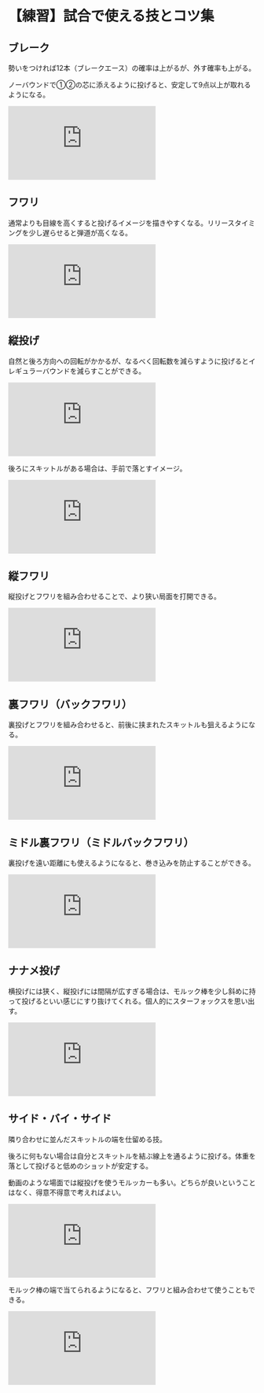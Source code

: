 # 【練習】試合で使える技とコツ集

## ブレーク

勢いをつければ12本（ブレークエース）の確率は上がるが、外す確率も上がる。

ノーバウンドで①②の芯に添えるように投げると、安定して9点以上が取れるようになる。

<div class="iframeWrap">
<iframe src="https://www.youtube.com/embed/_igkofMkYcc" frameborder="0" allow="accelerometer; autoplay; encrypted-media; gyroscope; picture-in-picture" allowfullscreen></iframe>
</div>

## フワリ

通常よりも目線を高くすると投げるイメージを描きやすくなる。リリースタイミングを少し遅らせると弾道が高くなる。

<div class="iframeWrap">
<iframe src="https://www.youtube.com/embed/ViMlraKi9ns" frameborder="0" allow="accelerometer; autoplay; encrypted-media; gyroscope; picture-in-picture" allowfullscreen></iframe>
</div>

## 縦投げ

自然と後ろ方向への回転がかかるが、なるべく回転数を減らすように投げるとイレギュラーバウンドを減らすことができる。

<div class="iframeWrap">
<iframe src="https://www.youtube.com/embed/fhBQbLDt114" frameborder="0" allow="accelerometer; autoplay; encrypted-media; gyroscope; picture-in-picture" allowfullscreen></iframe>
</div>

後ろにスキットルがある場合は、手前で落とすイメージ。

<div class="iframeWrap">
<iframe src="https://www.youtube.com/embed/yQ9fmhXDAHg" frameborder="0" allow="accelerometer; autoplay; encrypted-media; gyroscope; picture-in-picture" allowfullscreen></iframe>
</div>

## 縦フワリ

縦投げとフワリを組み合わせることで、より狭い局面を打開できる。

<div class="iframeWrap">
<iframe src="https://www.youtube.com/embed/1oPu1TF-D14" frameborder="0" allow="accelerometer; autoplay; encrypted-media; gyroscope; picture-in-picture" allowfullscreen></iframe>
</div>

## 裏フワリ（バックフワリ）

裏投げとフワリを組み合わせると、前後に挟まれたスキットルも狙えるようになる。

<div class="iframeWrap">
<iframe src="https://www.youtube.com/embed/NTy4YXeCZO8" frameborder="0" allow="accelerometer; autoplay; encrypted-media; gyroscope; picture-in-picture" allowfullscreen></iframe>
</div>

## ミドル裏フワリ（ミドルバックフワリ）

裏投げを遠い距離にも使えるようになると、巻き込みを防止することができる。

<div class="iframeWrap">
<iframe src="https://www.youtube.com/embed/_esY9kms3f4" frameborder="0" allow="accelerometer; autoplay; encrypted-media; gyroscope; picture-in-picture" allowfullscreen></iframe>
</div>

## ナナメ投げ

横投げには狭く、縦投げには間隔が広すぎる場合は、モルック棒を少し斜めに持って投げるといい感じにすり抜けてくれる。個人的にスターフォックスを思い出す。

<div class="iframeWrap">
<iframe src="https://www.youtube.com/embed/FT6n3TJCk9A" frameborder="0" allow="accelerometer; autoplay; encrypted-media; gyroscope; picture-in-picture" allowfullscreen></iframe>
</div>

## サイド・バイ・サイド

隣り合わせに並んだスキットルの端を仕留める技。

後ろに何もない場合は自分とスキットルを結ぶ線上を通るように投げる。体重を落として投げると低めのショットが安定する。

動画のような場面では縦投げを使うモルッカーも多い。どちらが良いということはなく、得意不得意で考えればよい。

<div class="iframeWrap">
<iframe src="https://www.youtube.com/embed/pDcMCZXc_Sw" frameborder="0" allow="accelerometer; autoplay; encrypted-media; gyroscope; picture-in-picture" allowfullscreen></iframe>
</div>

モルック棒の端で当てられるようになると、フワリと組み合わせて使うこともできる。

<div class="iframeWrap">
<iframe src="https://www.youtube.com/embed/Ho8WI7zWpX8" frameborder="0" allow="accelerometer; autoplay; encrypted-media; gyroscope; picture-in-picture" allowfullscreen></iframe>
</div>
